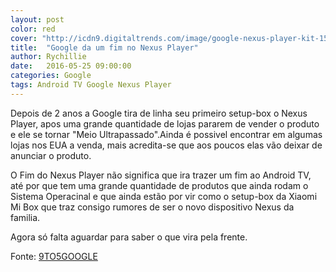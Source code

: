 ```yaml
---
layout: post
color: red
cover: "http://icdn9.digitaltrends.com/image/google-nexus-player-kit-1500x1000.jpg"
title:  "Google da um fim no Nexus Player"
author: Rychillie
date:   2016-05-25 09:00:00
categories: Google
tags: Android TV Google Nexus Player
---
```

Depois de 2 anos a Google tira de linha seu primeiro setup-box o Nexus Player, apos uma grande quantidade de lojas pararem de vender o produto e ele se tornar "Meio Ultrapassado".Ainda é possivel encontrar em algumas lojas nos EUA a venda, mais acredita-se que aos poucos elas vão deixar de anunciar o produto.

O Fim do Nexus Player não significa que ira trazer um fim ao Android TV, até por que tem uma grande quantidade de produtos que ainda rodam o Sistema Operacinal e que ainda estão por vir como o setup-box da Xiaomi Mi Box que traz consigo rumores de ser o novo dispositivo Nexus da familia.

Agora só falta aguardar para saber o que vira pela frente.

Fonte: <a href="http://9to5google.com/2016/05/24/nexus-player-discontinued/">9TO5GOOGLE</a>
